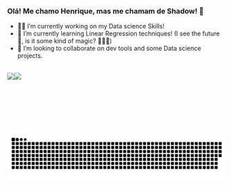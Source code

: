 ### Olá! Me chamo Henrique, mas me chamam de Shadow! 👋

- 🐱‍👤 I’m currently working on my Data science Skills!
- 🌱 I’m currently learning Linear Regression techniques! (I see the future 🔮, is it some kind of magic? 🧙🏻‍♂️)
- 👯 I’m looking to collaborate on dev tools and some Data science projects.
 
<br>

<div align="center">
  <a href="https://github.com/rafaballerini">
  <img height="140em" style="float: left;" src="https://github-readme-stats.vercel.app/api?username=ShadowsCrow&show_icons=true&theme=maroongold&include_all_commits=true&count_private=true&custom_title=STATUS DO GITHUB - Shadow"/>
  <img height="140em" style="float: left;" src="https://github-readme-stats.vercel.app/api/top-langs/?username=ShadowsCrow&layout=compact&langs_count=7&theme=maroongold&custom_title=LINGUAGENS MAIS USADAS"/>
</div>
 
 <br>

  ![Snake animation](https://github.com/ShadowsCrow/ShadowsCrow/blob/output/github-contribution-grid-snake.svg)
 
</div>
